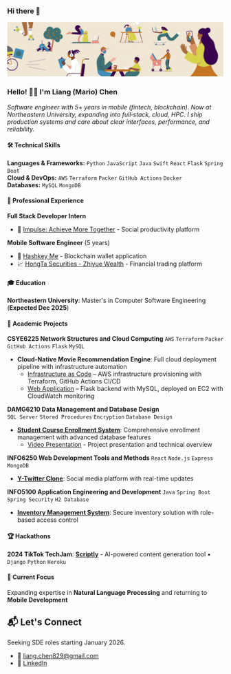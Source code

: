 ### Hi there 👋

<!--
**dexkum-2myzZy-jipzid/dexkum-2myzZy-jipzid** is a ✨ _special_ ✨ repository because its `README.md` (this file) appears on your GitHub profile.

Here are some ideas to get you started:

- 🔭 I’m currently working on ...
- 🌱 I’m currently learning ...
- 👯 I’m looking to collaborate on ...
- 🤔 I’m looking for help with ...
- 💬 Ask me about ...
- 📫 How to reach me: ...
- 😄 Pronouns: ...
- ⚡ Fun fact: ...
-->

![Header](https://github.com/dexkum-2myzZy-jipzid/dexkum-2myzZy-jipzid/blob/main/header.jpeg)

### Hello! 👋🏻 I'm **Liang (Mario) Chen**

_Software engineer with 5+ years in mobile (fintech, blockchain). Now at Northeastern University, expanding into full‑stack, cloud, HPC. I ship production systems and care about clear interfaces, performance, and reliability._

#### 🛠️ Technical Skills

**Languages & Frameworks:** `Python` `JavaScript` `Java` `Swift` `React` `Flask` `Spring Boot`  
**Cloud & DevOps:** `AWS` `Terraform` `Packer` `GitHub Actions` `Docker`  
**Databases:** `MySQL` `MongoDB`

#### 💼 Professional Experience

**Full Stack Developer Intern**

- 🤝 [Impulse: Achieve More Together](https://www.findyourimpulse.com) - Social productivity platform

**Mobile Software Engineer** (5 years)

- 📱 [Hashkey Me](https://me.hashkey.com/zh-CN) - Blockchain wallet application
- 📈 [HongTa Securities - Zhiyue Wealth](https://itunes.apple.com/cn/app/id529436337) - Financial trading platform

#### 🎓 Education

**Northeastern University**: Master's in Computer Software Engineering (**Expected Dec 2025**)

#### 🚀 Academic Projects

**CSYE6225 Network Structures and Cloud Computing**
`AWS` `Terraform` `Packer` `GitHub Actions` `Flask` `MySQL`

- **Cloud-Native Movie Recommendation Engine**: Full cloud deployment pipeline with infrastructure automation
  - [Infrastructure as Code](https://github.com/dexkum-2myzZy-jipzid/cloud-project-terraform-aws-infra) – AWS infrastructure provisioning with Terraform, GitHub Actions CI/CD
  - [Web Application](https://github.com/dexkum-2myzZy-jipzid/cloud-native-web-application) – Flask backend with MySQL, deployed on EC2 with CloudWatch monitoring

**DAMG6210 Data Management and Database Design**  
`SQL Server` `Stored Procedures` `Encryption` `Database Design`

- [**Student Course Enrollment System**](https://github.com/dexkum-2myzZy-jipzid/student-enrollment-system): Comprehensive enrollment management with advanced database features
  - [Video Presentation](https://youtu.be/yBI5mhUKm9g?si=lSQA8FvK2D8IWUwi&t=3037) - Project presentation and technical overview

**INFO6250 Web Development Tools and Methods**
`React` `Node.js` `Express` `MongoDB`

- [**Y-Twitter Clone**](https://github.com/dexkum-2myzZy-jipzid/Y-TwitterClone): Social media platform with real-time updates

**INFO5100 Application Engineering and Development**
`Java` `Spring Boot` `Spring Security` `H2 Database`

- [**Inventory Management System**](https://github.com/dexkum-2myzZy-jipzid/inventory-management-system): Secure inventory solution with role-based access control

#### 🏆 Hackathons

**2024 TikTok TechJam**: [**Scriptly**](https://devpost.com/software/scriptly) - AI-powered content generation tool • `Django` `Python` `Heroku`

#### 🎯 Current Focus

Expanding expertise in **Natural Language Processing** and returning to **Mobile Development**

## 📬 Let's Connect

Seeking SDE roles starting January 2026.

- 📧 <liang.chen829@gmail.com>
- 🔗 [LinkedIn](https://www.linkedin.com/in/liang-chen-0829zzz)
